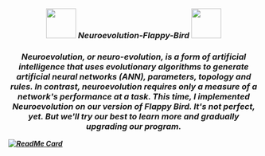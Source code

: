 <h3 align="center">
<img src="https://media.giphy.com/media/LnQjpWaON8nhr21vNW/giphy.gif" width="60"> <em><b>Neuroevolution-Flappy-Bird <img src="https://media.giphy.com/media/LnQjpWaON8nhr21vNW/giphy.gif" width="60">
 </h3>

<h3 align="center">
 Neuroevolution, or neuro-evolution, is a form of artificial intelligence that uses evolutionary algorithms to generate artificial neural networks (ANN), parameters, topology and rules. In contrast, neuroevolution requires only a measure of a network's performance at a task. This time, I implemented Neuroevolution on our version of Flappy Bird.
It's not perfect, yet. But we'll try our best to learn more and gradually upgrading our program.
 </h3>
 
 
 [![ReadMe Card](https://github-readme-stats.vercel.app/api/pin/?username=TheCodingRocket&repo=Floating-Circle)](https://github.com/TheCodingRocket/Floating-Circle)
 
